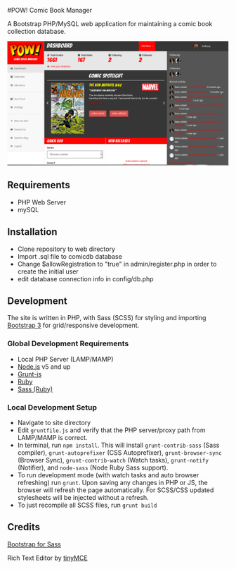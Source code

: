 #POW! Comic Book Manager

A Bootstrap PHP/MySQL web application for maintaining a comic book collection database.

![Alt text](/screenshots/main_page.png?raw=true "Optional Title")

## Requirements
* PHP Web Server
* mySQL

## Installation
* Clone repository to web directory
* Import .sql file to comicdb database
* Change $allowRegistration to "true" in admin/register.php in order to create the initial user
* edit database connection info in config/db.php

## Development

The site is written in PHP, with Sass (SCSS) for styling and importing [Bootstrap 3](http://getbootstrap.com/) for grid/responsive development.

### Global Development Requirements
* Local PHP Server (LAMP/MAMP)
* [Node.js](//nodejs.org/en/) v5 and up
* [Grunt-js](//gruntjs.com/)
* [Ruby](//www.ruby-lang.org/en/)
* [Sass (Ruby)](//sass-lang.com/)

### Local Development Setup
* Navigate to site directory
* Edit `gruntfile.js` and verify that the PHP server/proxy path from LAMP/MAMP is correct.
* In terminal, run `npm install`. This will install `grunt-contrib-sass` (Sass compiler), `grunt-autoprefixer` (CSS Autoprefixer), `grunt-browser-sync` (Browser Sync), `grunt-contrib-watch` (Watch tasks), `grunt-notify` (Notifier), and `node-sass` (Node Ruby Sass support).
* To run development mode (with watch tasks and auto browser refreshing) run `grunt`. Upon saving any changes in PHP or JS, the browser will refresh the page automatically. For SCSS/CSS updated stylesheets will be injected without a refresh.
* To just recompile all SCSS files, run `grunt build`

## Credits
[Bootstrap for Sass](https://github.com/twbs/bootstrap-sass)

Rich Text Editor by [tinyMCE](//www.tinymce.com)

